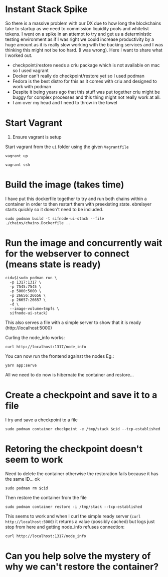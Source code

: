 # Instant Stack Spike

So there is a massive problem with our DX due to how long the blockchains take to startup as we need to commission liquidity pools and whitelist tokens. I went on a spike in an attempt to try and get us a deterministic testing environment as if I was right we could increase productivity by a huge amount as it is really slow working with the backing services and I was thinking this might not be too hard. (I was wrong). Here I want to share what I worked out.

- checkpoint/restore needs a criu package which is not available on mac so I used vagrant
- Docker can't really do checkpoint/restore yet so I used podman
- Fedora is the best distro for this as it comes with criu and designed to work with podman
- Despite it being years ago that this stuff was put together criu might be buggy for complex processes and this thing might not really work at all.
- I am over my head and I need to throw in the towel

# Start Vagrant

1. Ensure vagrant is setup

Start vagrant from the `ui` folder using the given `Vagrantfile`

```
vagrant up
```

```
vagrant ssh
```

# Build the image (takes time)

I have put this dockerfile together to try and run both chains within a container in order to then restart them with preexisting state. ebrelayer starts quickly so it doesn't need to be included.

```
sudo podman build -t sifnode-ui-stack --file ./chains/chains.Dockerfile ..
```

# Run the image and concurrently wait for the webserver to connect (means state is ready)

```
cid=$(sudo podman run \
  -p 1317:1317 \
  -p 7545:7545 \
  -p 5000:5000 \
  -p 26656:26656 \
  -p 26657:26657 \
  -d \
  --image-volume=tmpfs \
  sifnode-ui-stack)
```

This also serves a file with a simple server to show that it is ready (http://localhost:5000)

Curling the node_info works:

```
curl http://localhost:1317/node_info
```

You can now run the frontend against the nodes Eg.:

```
yarn app:serve
```

All we need to do now is hibernate the container and restore...

# Create a checkpoint and save it to a file

I try and save a checkpoint to a file

```
sudo podman container checkpoint -e /tmp/stack $cid --tcp-established
```

# Retoring the checkpoint doesn't seem to work

Need to delete the container otherwise the restoration fails because it has the same ID... ok

```
sudo podman rm $cid
```

Then restore the container from the file

```
sudo podman container restore -i /tmp/stack --tcp-established
```

This seems to work and when I curl the simple ready server (`curl http://localhost:5000`) it returns a value (possibly cached) but logs just stop from here and getting node_info refuses connection:

```
curl http://localhost:1317/node_info
```

# Can you help solve the mystery of why we can't restore the container?
